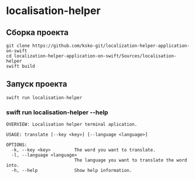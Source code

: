 # localisation-helper

## Сборка проекта

```
git clone https://github.com/ksko-git/localization-helper-application-on-swift
cd localization-helper-application-on-swift/Sources/localisation-helper
swift build
```
## Запуск проекта
```
swift run localisation-helper
```
### swift run localisation-helper --help
```
OVERVIEW: Localisation helper terminal aplication.

USAGE: translate [--key <key>] [--language <language>]

OPTIONS:
  -k, --key <key>         The word you want to translate. 
  -l, --language <language>
                          The language you want to translate the word into. 
  -h, --help              Show help information.
```

